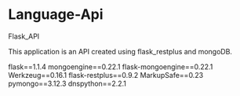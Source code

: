 # Language-Api
Flask_API 

This application is an API created using flask_restplus and mongoDB.


flask==1.1.4
mongoengine==0.22.1
flask-mongoengine==0.22.1
Werkzeug==0.16.1
flask-restplus==0.9.2
MarkupSafe==0.23
pymongo==3.12.3
dnspython==2.2.1
